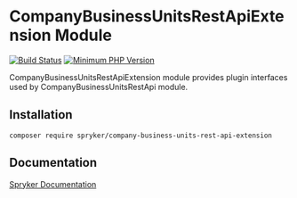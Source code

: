 # CompanyBusinessUnitsRestApiExtension Module
[![Build Status](https://travis-ci.org/spryker/company-business-units-rest-api-extension.svg)](https://travis-ci.org/spryker/company-business-units-rest-api-extension)
[![Minimum PHP Version](https://img.shields.io/badge/php-%3E%3D%207.2-8892BF.svg)](https://php.net/)

CompanyBusinessUnitsRestApiExtension module provides plugin interfaces used by CompanyBusinessUnitsRestApi module.

## Installation

```
composer require spryker/company-business-units-rest-api-extension
```

## Documentation

[Spryker Documentation](https://academy.spryker.com/developing_with_spryker/module_guide/modules.html)
